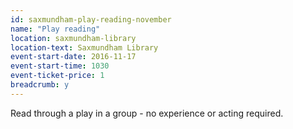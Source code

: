 ```yaml
---
id: saxmundham-play-reading-november
name: "Play reading"
location: saxmundham-library
location-text: Saxmundham Library
event-start-date: 2016-11-17
event-start-time: 1030
event-ticket-price: 1
breadcrumb: y
---
```


Read through a play in a group - no experience or acting required.
